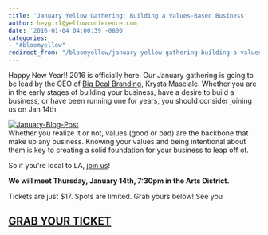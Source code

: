 ```yaml
---
title: 'January Yellow Gathering: Building a Values-Based Business'
author: heygirl@yellowconference.com
date: '2016-01-04 04:00:39 -0800'
categories:
- "#bloomyellow"
redirect_from: "/bloomyellow/january-yellow-gathering-building-a-values-based-business/"
---
```


Happy New Year!! 2016 is officially here. Our January gathering is going to be lead by the CEO of [Big Deal Branding](http://www.bigdealbranding.com/), Krysta Masciale. Whether you are in the early stages of building your business, have a desire to build a business, or have been running one for years, you should consider joining us on Jan 14th.

[![January-Blog-Post](https://yellow-blog-images.imgix.net/2015/12/January-Blog-Post.jpg)](https://yellow-blog-images.imgix.net/2015/12/January-Blog-Post.jpg)  
Whether you realize it or not, values (good or bad) are the backbone that make up any business. Knowing your values and being intentional about them is key to creating a solid foundation for your business to leap off of.

So if you're local to LA, [join us](https://www.eventbrite.com/e/building-a-value-based-business-tickets-20356073564)!

**We will meet Thursday, January 14th, 7:30pm in the Arts District.**

Tickets are just $17\. Spots are limited. Grab yours below! See you

## **[GRAB YOUR TICKET](https://www.eventbrite.com/e/building-a-value-based-business-tickets-20356073564)**
